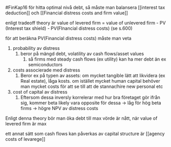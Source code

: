 #FinKap16
för hitta optimal nivå debt, så måste man balansera [[interest tax deduction]] och [[Financial distress costs and firm value]]

enligt tradeoff theory är value of levered firm = value of unlevered firm - PV (Interest tax shield) - PV(FInancial distress costs) (se s.600)

för att beräkna PV(Financial distress costs) måste man veta
1. probability av distress
	1. beror på mängd debt, volatility av cash flows/asset values
		1. så firms med steady cash flows (ex utility) kan ha mer debt än ex semiconductors
2. costs associerade med distress
	1. Beror ex på typen av assets: om mycket tangible lätt att likvidera (ex Real estate), låga kosts. om istället mycket human capital behöver man mycket costs för att se till att de stannar/hire new personal etc
3. cost of capital av distress
	1. Eftersom dessa inversly korrelerar med hur bra företaget gör ifrån sig, kommer beta likely vara opposite för dessa -> låg för hög beta firms -> högre NPV av distress costs

Enligt denna theory bör man öka debt till max vörde är nått, när value of levered firm är max

ett annat sätt som cash flows kan påverkas av capital structure är [[agency costs of levarege]]